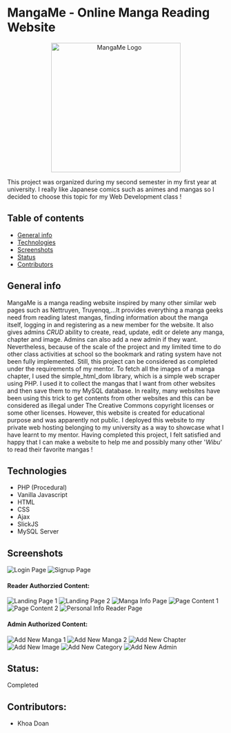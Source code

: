 # MangaMe - Online Manga Reading Website

<p align="center">
  <img src="https://github.com/DNT-Khoa/MangaMe-Web-Development-Project/blob/master/img/MangaMe-logo.png" width="300" title="MangaMe Logo">
</p>
This project was organized during my second semester in my first year at university. I really like Japanese comics such as animes and mangas so I decided to choose this topic for my Web Development class !

## Table of contents
* [General info](#general-info)
* [Technologies](#technologies)
* [Screenshots](#screenshots)
* [Status](#status)
* [Contributors](#contributors)

## General info
MangaMe is a manga reading website inspired by many other similar web pages such as Nettruyen, Truyenqq,...It provides everything a manga geeks need from reading latest mangas, finding information about the manga itself, logging in and registering as a new member for the website. It also gives admins *CRUD* ability to create, read, update, edit or delete any manga, chapter and image. Admins can also add a new admin if they want. Nevertheless, because of the scale of the project and my limited time to do other class activities at school so the bookmark and rating system have not been fully implemented. Still, this project can be considered as completed under the requirements of my mentor. To fetch all the images of a manga chapter, I used the simple_html_dom library, which is a simple web scraper using PHP. I used it to collect the mangas that I want from other websites and then save them to my MySQL database. In reality, many websites have been using this trick to get contents from other websites and this can be considered as illegal under The Creative Commons copyright licenses or some other licenses. However, this website is created for educational purpose and was apparently not public. I deployed this website to my private web hosting belonging to my university as a way to showcase what I have learnt to my mentor. Having completed this project, I felt satisfied and happy that I can make a website to help me and possibly many other '*Wibu*' to read their favorite mangas !

## Technologies
- PHP (Procedural)
- Vanilla Javascript
- HTML
- CSS
- Ajax 
- SlickJS
- MySQL Server
## Screenshots
![Login Page](https://github.com/DNT-Khoa/MangaMe-Web-Development-Project/blob/master/img/Login%20Page.PNG)
![Signup Page](https://github.com/DNT-Khoa/MangaMe-Web-Development-Project/blob/master/img/Sign%20Up%20Page.PNG)

#### Reader Authorzied Content:

![Landing Page 1](https://github.com/DNT-Khoa/MangaMe-Web-Development-Project/blob/master/img/Landing%20Page.PNG)
![Landing Page 2](https://github.com/DNT-Khoa/MangaMe-Web-Development-Project/blob/master/img/Landing%20Page%202.PNG)
![Manga Info Page](https://github.com/DNT-Khoa/MangaMe-Web-Development-Project/blob/master/img/Manga%20Info%20Page.PNG)
![Page Content 1](https://github.com/DNT-Khoa/MangaMe-Web-Development-Project/blob/master/img/Page%20Content%201.PNG)
![Page Content 2](https://github.com/DNT-Khoa/MangaMe-Web-Development-Project/blob/master/img/Page%20content%202.PNG)
![Personal Info Reader Page](https://github.com/DNT-Khoa/MangaMe-Web-Development-Project/blob/master/img/Personal%20Info%20Reader.PNG)


#### Admin Authorized Content:


![Add New Manga 1](https://github.com/DNT-Khoa/MangaMe-Web-Development-Project/blob/master/img/Add%20Manga%20Page%201.PNG)
![Add New Manga 2](https://github.com/DNT-Khoa/MangaMe-Web-Development-Project/blob/master/img/Add%20Manga%20Page%202.PNG)
![Add New Chapter](https://github.com/DNT-Khoa/MangaMe-Web-Development-Project/blob/master/img/Add%20Chapter.PNG)
![Add New Image](https://github.com/DNT-Khoa/MangaMe-Web-Development-Project/blob/master/img/Add%20New%20Image%202.PNG)
![Add New Category](https://github.com/DNT-Khoa/MangaMe-Web-Development-Project/blob/master/img/Add%20Category.PNG)
![Add New Admin](https://github.com/DNT-Khoa/MangaMe-Web-Development-Project/blob/master/img/Add%20New%20Admin.PNG)

## Status: 
Completed

## Contributors:
- Khoa Doan

